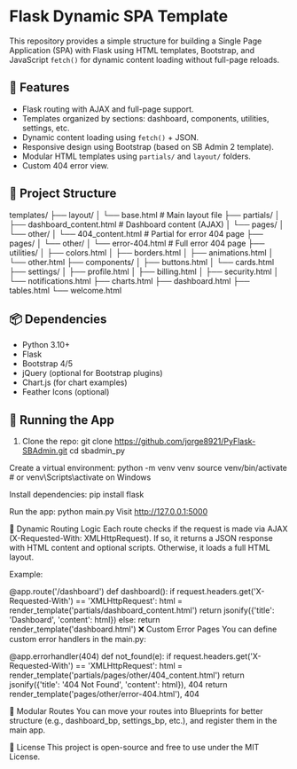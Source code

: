 # Flask Dynamic SPA Template

This repository provides a simple structure for building a Single Page Application (SPA) with Flask using HTML templates, Bootstrap, and JavaScript `fetch()` for dynamic content loading without full-page reloads.

## 🚀 Features

- Flask routing with AJAX and full-page support.
- Templates organized by sections: dashboard, components, utilities, settings, etc.
- Dynamic content loading using `fetch()` + JSON.
- Responsive design using Bootstrap (based on SB Admin 2 template).
- Modular HTML templates using `partials/` and `layout/` folders.
- Custom 404 error view.

## 🧱 Project Structure

templates/
├── layout/
│ └── base.html # Main layout file
├── partials/
│ ├── dashboard_content.html # Dashboard content (AJAX)
│ └── pages/
│ └── other/
│ └── 404_content.html # Partial for error 404 page
├── pages/
│ └── other/
│ └── error-404.html # Full error 404 page
├── utilities/
│ ├── colors.html
│ ├── borders.html
│ ├── animations.html
│ └── other.html
├── components/
│ ├── buttons.html
│ └── cards.html
├── settings/
│ ├── profile.html
│ ├── billing.html
│ ├── security.html
│ └── notifications.html
├── charts.html
├── dashboard.html
├── tables.html
└── welcome.html


## 📦 Dependencies

- Python 3.10+
- Flask
- Bootstrap 4/5
- jQuery (optional for Bootstrap plugins)
- Chart.js (for chart examples)
- Feather Icons (optional)

## 🔧 Running the App

1. Clone the repo:
   git clone https://github.com/jorge8921/PyFlask-SBAdmin.git
   cd sbadmin_py


Create a virtual environment:
python -m venv venv
source venv/bin/activate  # or venv\Scripts\activate on Windows

Install dependencies:
pip install flask

Run the app:
python main.py
Visit http://127.0.0.1:5000

🔄 Dynamic Routing Logic
Each route checks if the request is made via AJAX (X-Requested-With: XMLHttpRequest). If so, it returns a JSON response with HTML content and optional scripts. Otherwise, it loads a full HTML layout.

Example:

@app.route('/dashboard')
def dashboard():
    if request.headers.get('X-Requested-With') == 'XMLHttpRequest':
        html = render_template('partials/dashboard_content.html')
        return jsonify({'title': 'Dashboard', 'content': html})
    else:
        return render_template('dashboard.html')
❌ Custom Error Pages
You can define custom error handlers in the main.py:

@app.errorhandler(404)
def not_found(e):
    if request.headers.get('X-Requested-With') == 'XMLHttpRequest':
        html = render_template('partials/pages/other/404_content.html')
        return jsonify({'title': '404 Not Found', 'content': html}), 404
    return render_template('pages/other/error-404.html'), 404

📁 Modular Routes
You can move your routes into Blueprints for better structure (e.g., dashboard_bp, settings_bp, etc.), and register them in the main app.

📄 License
This project is open-source and free to use under the MIT License.
